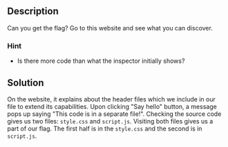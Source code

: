 ## Description
Can you get the flag? Go to this website and see what you can discover.
### Hint
- Is there more code than what the inspector initially shows?
## Solution
On the website, it explains about the header files which we include in our file to extend its capabilities. Upon clicking "Say hello" button, a message pops up saying "This code is in a separate file!". Checking the source code gives us two files: `style.css` and `script.js`. Visiting both files gives us a part of our flag. The first half is in the `style.css` and the second is in `script.js`.
